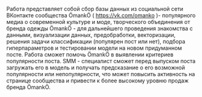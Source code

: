 Работа представляет собой сбор базы данных из социальной сети ВКонтакте сообщества ÖmankÖ ( https://vk.com/omanko )- популярного медиа о современной культуре и моде, творческого объединения от бренда одежды ÖmankÖ - для дальнейшего проведения знакомства с данными, визуализации данных, предобработки, векторизации, решения задачи классификации (популярен пост или нет), подбора гиперпараметров и тестировании модели на новом придуманном посте.
Работа сможет помочь ÖmankÖ в выявлении критериев популярности поста. SMM - специалист сможет перед выпуском поста загружать его в модель и получать предсказание о его возможной популярности или непопулярности, что может повысить активность на странице сообщества и привести к более высокому уровню продаж бренда ÖmankÖ.
